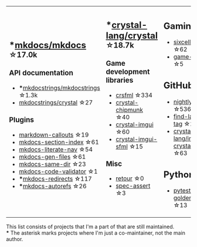 <table><tr><td>

## **\***[mkdocs/mkdocs](https://github.com/mkdocs/mkdocs) <sup>☆17.0k</sup>

### API documentation

* **\***[mkdocstrings/mkdocstrings](https://github.com/mkdocstrings/mkdocstrings) ☆1.3k
* [mkdocstrings/crystal](https://github.com/mkdocstrings/crystal) ☆27

### Plugins

* [markdown-callouts](https://github.com/oprypin/markdown-callouts) ☆19
* [mkdocs-section-index](https://github.com/oprypin/mkdocs-section-index) ☆61
* [mkdocs-literate-nav](https://github.com/oprypin/mkdocs-literate-nav) ☆54
* [mkdocs-gen-files](https://github.com/oprypin/mkdocs-gen-files) ☆61
* [mkdocs-same-dir](https://github.com/oprypin/mkdocs-same-dir) ☆23
* [mkdocs-code-validator](https://github.com/oprypin/mkdocs-code-validator) ☆1
* **\***[mkdocs-redirects](https://github.com/mkdocs/mkdocs-redirects) ☆117
* **\***[mkdocs-autorefs](https://github.com/mkdocstrings/autorefs) ☆26

</td><td>

## **\***[crystal-lang/crystal](https://github.com/crystal-lang/crystal) <sup>☆18.7k</sup>

### Game development libraries

* [crsfml](https://github.com/oprypin/crsfml) ☆334
* [crystal-chipmunk](https://github.com/oprypin/crystal-chipmunk) ☆40
* [crystal-imgui](https://github.com/oprypin/crystal-imgui) ☆60
* [crystal-imgui-sfml](https://github.com/oprypin/crystal-imgui-sfml) ☆15

### Misc

* [retour](https://github.com/oprypin/retour) ☆0
* [spec-assert](https://github.com/oprypin/spec-assert) ☆3
  
&nbsp;

</td><td>

## Gaming

* [sixcells](https://github.com/oprypin/sixcells) ☆62
* [game-bots](https://github.com/oprypin/game-bots) ☆5

## GitHub

* [nightly.link](https://github.com/oprypin/nightly.link) ☆536
* [find-latest-tag](https://github.com/oprypin/find-latest-tag) ☆28
* [crystal-lang/install-crystal](https://github.com/crystal-lang/install-crystal) ☆63

## Python

* [pytest-golden](https://github.com/oprypin/pytest-golden) ☆13

</tr></table>

This list consists of projects that I'm a part of that are still maintained.  
**\*** The asterisk marks projects where I'm just a co-maintainer, not the main author.

